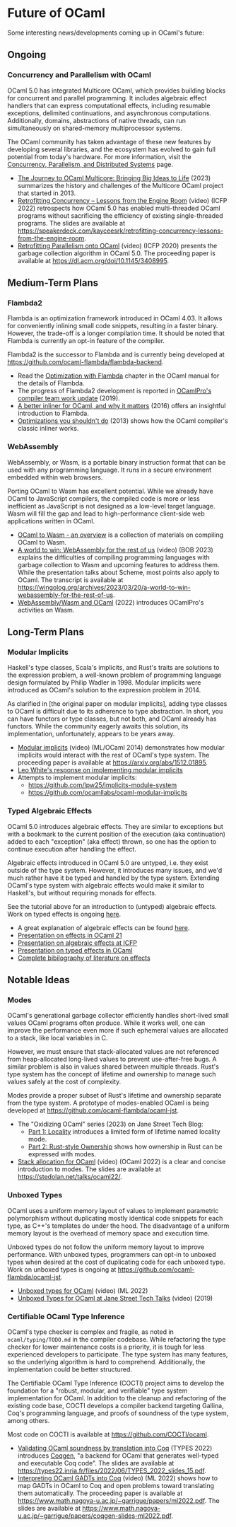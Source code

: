 # Future of OCaml

Some interesting news/developments coming up in OCaml's future:

## Ongoing

### Concurrency and Parallelism with OCaml

OCaml 5.0 has integrated Multicore OCaml, which provides building blocks
for concurrent and parallel programming.
It includes algebraic effect handlers that can express computational
effects, including resumable exceptions, delimited continuations, and
asynchronous computations.
Additionally, domains, abstractions of native threads, can run
simultaneously on shared-memory multiprocessor systems.

The OCaml community has taken advantage of these new features by
developing several libraries, and the ecosystem has evolved to gain full
potential from today's hardware.
For more information, visit the
[Concurrency, Parallelism, and Distributed Systems] page.

* [The Journey to OCaml Multicore: Bringing Big Ideas to Life] (2023)
  summarizes the history and challenges of the Multicore OCaml project
  that started in 2013.
* [Retrofitting Concurrency – Lessons from the Engine Room] (video)
  (ICFP 2022) retrospects how OCaml 5.0 has enabled multi-threaded OCaml
  programs without sacrificing the efficiency of existing
  single-threaded programs. The slides are available at
  <https://speakerdeck.com/kayceesrk/retrofitting-concurrency-lessons-from-the-engine-room>.
* [Retrofitting Parallelism onto OCaml] (video) (ICFP 2020) presents
  the garbage collection algorithm in OCaml 5.0. The proceeding paper
  is available at <https://dl.acm.org/doi/10.1145/3408995>.

[Concurrency, Parallelism, and Distributed Systems]: /content/parallelism.html
[The Journey to OCaml Multicore: Bringing Big Ideas to Life]: https://tarides.com/blog/2023-03-02-the-journey-to-ocaml-multicore-bringing-big-ideas-to-life/
[Retrofitting Concurrency – Lessons from the Engine Room]: https://www.youtube.com/watch?v=zJ4G0TKwzVc
[Retrofitting Parallelism onto OCaml]: https://www.youtube.com/watch?v=9ClMPz7QaIs

## Medium-Term Plans

### Flambda2

Flambda is an optimization framework introduced in OCaml 4.03.
It allows for conveniently inlining small code snippets, resulting in a
faster binary.
However, the trade-off is a longer compilation time.
It should be noted that Flambda is currently an opt-in feature of the
compiler.

Flambda2 is the successor to Flambda and is currently being developed at
<https://github.com/ocaml-flambda/flambda-backend>.

* Read the [Optimization with Flambda] chapter in the OCaml manual for
  the details of Flambda.
* The progress of Flambda2 development is reported in
  [OCamlPro's compiler team work update] (2019).
* [A better inliner for OCaml, and why it matters] (2016) offers an
  insightful introduction to Flambda.
* [Optimizations you shouldn't do] (2013) shows how the OCaml compiler's
  classic inliner works.

[Optimization with Flambda]: https://v2.ocaml.org/manual/flambda.html
[OCamlPro's compiler team work update]: https://ocamlpro.com/blog/2019_08_30_ocamlpros_compiler_team_work_update/
[A better inliner for OCaml, and why it matters]: https://blog.janestreet.com/flambda/
[Optimizations you shouldn't do]: https://ocamlpro.com/blog/2013_05_24_optimisations_you_shouldnt_do/

### WebAssembly

WebAssembly, or Wasm, is a portable binary instruction format that can
be used with any programming language. It runs in a secure environment
embedded within web browsers.

Porting OCaml to Wasm has excellent potential.
While we already have OCaml to JavaScript compilers, the compiled code
is more or less inefficient as JavaScript is not designed as a
low-level target language.
Wasm will fill the gap and lead to high-performance client-side web
applications written in OCaml.

* [OCaml to Wasm - an overview] is a collection of materials on
  compiling OCaml to Wasm.
* [A world to win: WebAssembly for the rest of us] (video) (BOB 2023)
  explains the difficulties of compiling programming languages with
  garbage collection to Wasm and upcoming features to address them.
  While the presentation talks about Scheme, most points also apply to
  OCaml. The transcript is available at
  <https://wingolog.org/archives/2023/03/20/a-world-to-win-webassembly-for-the-rest-of-us>.
* [WebAssembly/Wasm and OCaml] (2022) introduces OCamlPro's activities
  on Wasm.

[OCaml to Wasm - an overview]: https://github.com/sabine/ocaml-to-wasm-overview
[A world to win: WebAssembly for the rest of us]: https://media.ccc.de/v/bob2023-web-assembly-for-the-rest-of-us-wingo
[WebAssembly/Wasm and OCaml]: https://ocamlpro.com/blog/2022_12_14_wasm_and_ocaml/

## Long-Term Plans

### Modular Implicits

Haskell's type classes, Scala's implicits, and Rust's traits are
solutions to the expression problem, a well-known problem of programming
language design formulated by Philip Wadler in 1998.
Modular implicits were introduced as OCaml's solution to the expression
problem in 2014.

As clarified in [the original paper on modular implicits], adding type
classes to OCaml is difficult due to its adherence to type abstraction.
In short, you can have functors or type classes, but not both, and
OCaml already has functors.
While the community eagerly awaits this solution, its implementation,
unfortunately, appears to be years away.

* [Modular implicits] (video) (ML/OCaml 2014) demonstrates how modular
  implicits would interact with the rest of OCaml's type system. The
  proceeding paper is available at <https://arxiv.org/abs/1512.01895>.
* [Leo White's response on implementing modular implicits]
* Attempts to implement modular implicits:
  * <https://github.com/lpw25/implicits-module-system>
  * <https://github.com/ocamllabs/ocaml-modular-implicits>

[the original paper of modular implicits]: https://arxiv.org/abs/1512.01895
[Modular implicits]: https://www.youtube.com/watch?v=3wVUXTd4WNc
[Leo White's response on implementing modular implicits]: https://discuss.ocaml.org/t/modular-implicits/144/18

### Typed Algebraic Effects

OCaml 5.0 introduces algebraic effects.
They are similar to exceptions but with a bookmark to the current position of the execution
(aka continuation) added to each "exception" (aka effect) thrown,
so one has the option to continue execution after handling the effect.

Algebraic effects introduced in OCaml 5.0 are untyped,
i.e. they exist outside of the type system.
However, it introduces many issues, and we'd much rather have it be typed and handled by the
type system.
Extending OCaml's type system with algebraic effects would make it similar to Haskell's,
but without requiring monads for effects.

See the tutorial above for an introduction to (untyped) algebraic effects.
Work on typed effects is ongoing [here](https://github.com/lpw25/ocaml-typed-effects).

* A great explanation of algebraic effects can be found [here](https://github.com/ocamllabs/ocaml-effects-tutorial).
* [Presentation on effects in OCaml 21](https://watch.ocaml.org/videos/watch/74ece0a8-380f-4e2a-bef5-c6bb9092be89)
* [Presentation on algebraic effects at ICFP](https://www.youtube.com/watch?v=DNp3ifNpgPM)
* [Presentation on typed effects in OCaml](https://www.youtube.com/watch?v=0dAafhi-IuE)
* [Complete bibilography of literature on effects](https://github.com/yallop/effects-bibliography)

## Notable Ideas

### Modes

OCaml's generational garbage collector efficiently handles short-lived
small values OCaml programs often produce.
While it works well, one can improve the performance even more if such
ephemeral values are allocated to a stack, like local variables in C.

However, we must ensure that stack-allocated values are not referenced
from heap-allocated long-lived values to prevent use-after-free bugs.
A similar problem is also in values shared between multiple threads.
Rust's type system has the concept of lifetime and ownership to manage
such values safely at the cost of complexity.

Modes provide a proper subset of Rust's lifetime and ownership separate
from the type system.
A prototype of modes-enabled OCaml is being developed at
<https://github.com/ocaml-flambda/ocaml-jst>.

* The "Oxidizing OCaml" series (2023) on Jane Street Tech Blog:
  * [Part 1: Locality] introduces a limited form of lifetime named
    locality mode.
  * [Part 2: Rust-style Ownership] shows how ownership in Rust can be
    expressed with modes.
* [Stack allocation for OCaml] (video) (OCaml 2022) is a clear and
  concise introduction to modes. The slides are available at
  <https://stedolan.net/talks/ocaml22/>.

[Part 1: Locality]: https://blog.janestreet.com/oxidizing-ocaml-locality/
[Part 2: Rust-style Ownership]: https://blog.janestreet.com/oxidizing-ocaml-ownership/
[Stack allocation for OCaml]: https://watch.ocaml.org/w/6c86b050-334b-4a11-bb04-c347a6e57215

### Unboxed Types

OCaml uses a uniform memory layout of values to implement parametric
polymorphism without duplicating mostly identical code snippets for each
type, as C++'s templates do under the hood.
The disadvantage of a uniform memory layout is the overhead of memory
space and execution time.

Unboxed types do not follow the uniform memory layout to improve
performance.
With unboxed types, programmers can opt-in to unboxed types when desired
at the cost of duplicating code for each unboxed type.
Work on unboxed types is ongoing at
<https://github.com/ocaml-flambda/ocaml-jst>.

* [Unboxed types for OCaml] (video) (ML 2022)
* [Unboxed Types for OCaml at Jane Street Tech Talks] (video) (2019)

[Unboxed types for OCaml]: https://www.youtube.com/watch?v=Vevld4cXSYk
[Unboxed Types for OCaml at Jane Street Tech Talks]: https://www.youtube.com/watch?v=RV-4Xddk0Yc

### Certifiable OCaml Type Inference

OCaml's type checker is complex and fragile, as noted in
`ocaml/typing/TODO.md` in the compiler codebase.
While refactoring the type checker for lower maintenance costs is a
priority, it is tough for less experienced developers to participate.
The type system has many features, so the underlying algorithm is hard
to comprehend.
Additionally, the implementation could be better structured.

The Certifiable OCaml Type Inference (COCTI) project aims to develop the
foundation for a "robust, modular, and verifiable" type system
implementation for OCaml.
In addition to the cleanup and refactoring of the existing code base,
COCTI develops a compiler backend targeting Gallina, Coq's programming
language, and proofs of soundness of the type system, among others.

Most code on COCTI is available at <https://github.com/COCTI/ocaml>.

* [Validating OCaml soundness by translation into Coq] (TYPES 2022)
  introduces [Coqgen], "a backend for OCaml that generates well-typed
  and executable Coq code".
  The slides are available at
  <https://types22.inria.fr/files/2022/06/TYPES_2022_slides_15.pdf>.
* [Interpreting OCaml GADTs into Coq] (video) (ML 2022) shows how to
  map GADTs in OCaml to Coq and open problems toward translating them
  automatically.
  The proceeding paper is available at
  <https://www.math.nagoya-u.ac.jp/~garrigue/papers/ml2022.pdf>.
  The slides are available at
  <https://www.math.nagoya-u.ac.jp/~garrigue/papers/coqgen-slides-ml2022.pdf>.

[Validating OCaml soundness by translation into Coq]: https://types22.inria.fr/files/2022/06/TYPES_2022_paper_15.pdf
[Coqgen]: https://www.math.nagoya-u.ac.jp/~garrigue/cocti/coqgen/
[Interpreting OCaml GADTs into Coq]: https://www.youtube.com/watch?v=8VPygk6NHB8

